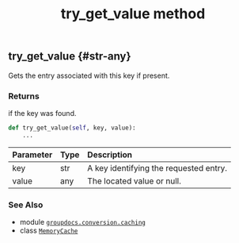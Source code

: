 ﻿---
title: try_get_value method
second_title: GroupDocs.Conversion for Python via .NET API References
description: 
type: docs
weight: 40
url: /python-net/groupdocs.conversion.caching/memorycache/try_get_value/
is_root: false
---

## try_get_value {#str-any}

Gets the entry associated with this key if present.


### Returns 


if the key was found.


```python
def try_get_value(self, key, value):
    ...
```


| Parameter | Type | Description |
| :- | :- | :- |
| key | str | A key identifying the requested entry. |
| value | any | The located value or null. |



### See Also
* module [`groupdocs.conversion.caching`](../../)
* class [`MemoryCache`](/conversion/python-net/groupdocs.conversion.caching/memorycache)
